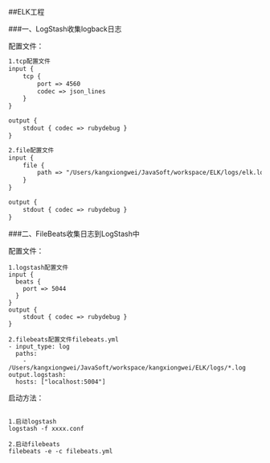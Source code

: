 ##ELK工程

###一、LogStash收集logback日志

配置文件：
```markdown
1.tcp配置文件
input {
    tcp {
        port => 4560
        codec => json_lines
    }
}

output {
    stdout { codec => rubydebug }
}

2.file配置文件
input {
    file {
        path => "/Users/kangxiongwei/JavaSoft/workspace/ELK/logs/elk.log"
    }
}

output {
    stdout { codec => rubydebug }
}

```

###二、FileBeats收集日志到LogStash中

配置文件：
```mardown
1.logstash配置文件
input {
  beats {
    port => 5044
  }
}
output {
    stdout { codec => rubydebug }
}

2.filebeats配置文件filebeats.yml
- input_type: log
  paths:
    - /Users/kangxiongwei/JavaSoft/workspace/kangxiongwei/ELK/logs/*.log
output.logstash:
  hosts: ["localhost:5004"]
```

启动方法：
```mardown

1.启动logstash
logstash -f xxxx.conf

2.启动filebeats
filebeats -e -c filebeats.yml
```



